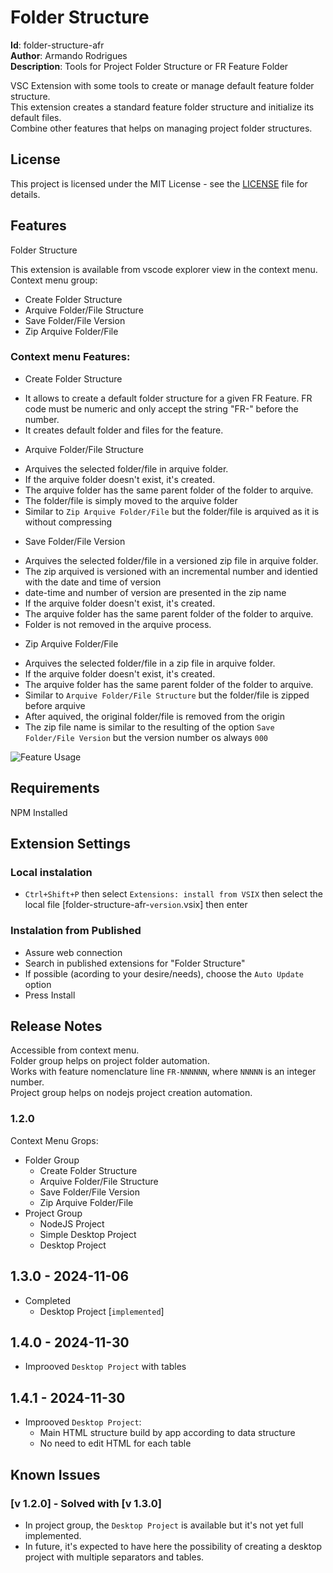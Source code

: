 # Folder Structure  

**Id**: folder-structure-afr  
**Author**: Armando Rodrigues  
**Description**: Tools for Project Folder Structure or FR Feature Folder  

VSC Extension with some tools to create or manage default feature folder structure.  
This extension creates a standard feature folder structure and initialize its default files.  
Combine other features that helps on managing project folder structures.  


## License  

This project is licensed under the MIT License - see the [LICENSE](LICENSE) file for details.


## Features  

Folder Structure  

This extension is available from vscode explorer view in the context menu.  
Context menu group:  
* Create Folder Structure
* Arquive Folder/File Structure
* Save Folder/File Version
* Zip Arquive Folder/File

### Context menu Features:  

* Create Folder Structure  
- It allows to create a default folder structure for a given FR Feature. FR code must be numeric and only accept the string "FR-" before the number.  
- It creates default folder and files for the feature.  

* Arquive Folder/File Structure
- Arquives the selected folder/file in arquive folder.  
- If the arquive folder doesn't exist, it's created.  
- The arquive folder has the same parent folder of the folder to arquive.  
- The folder/file is simply moved to the arquive folder
- Similar to `Zip Arquive Folder/File` but the folder/file is arquived as it is without compressing  

* Save Folder/File Version
- Arquives the selected folder/file in a versioned zip file in arquive folder.  
- The zip arquived is versioned with an incremental number and identied with the date and time of version  
- date-time and number of version are presented in the zip name  
- If the arquive folder doesn't exist, it's created.  
- The arquive folder has the same parent folder of the folder to arquive.  
- Folder is not removed in the arquive process.  

* Zip Arquive Folder/File
- Arquives the selected folder/file in a zip file in arquive folder.  
- If the arquive folder doesn't exist, it's created.  
- The arquive folder has the same parent folder of the folder to arquive.  
- Similar to `Arquive Folder/File Structure` but the folder/file is zipped before arquive  
- After aquived, the original folder/file is removed from the origin  
- The zip file name is similar to the resulting of the option `Save Folder/File Version` but the version number os always `000`  


<!-- ![Feature Usage](images/project-folder-structure.gif) -->
![Feature Usage](https://raw.githubusercontent.com/armando-rodrigues/folder-structure/8358e25d1fbe5ba9add0fb635ad620323c940f5a/images/project-folder-structure.gif)


## Requirements  

NPM Installed  


## Extension Settings  

### Local instalation  
* `Ctrl+Shift+P` then select `Extensions: install from VSIX` then select the local file [folder-structure-afr-`version`.vsix] then enter  

### Instalation from Published  
* Assure web connection  
* Search in published extensions for "Folder Structure"  
* If possible (acording to your desire/needs), choose the `Auto Update` option  
* Press Install  


## Release Notes  
Accessible from context menu.  
Folder group helps on project folder automation.  
Works with feature nomenclature line `FR-NNNNNN`, where `NNNNN` is an integer number.  
Project group helps on nodejs project creation automation.  

### 1.2.0  
Context Menu Grops:
* Folder Group  
    * Create Folder Structure  
    * Arquive Folder/File Structure  
    * Save Folder/File Version  
    * Zip Arquive Folder/File  
* Project Group  
    * NodeJS Project  
    * Simple Desktop Project  
    * Desktop Project  

## 1.3.0 - 2024-11-06
* Completed  
    * Desktop Project [`implemented`]  

## 1.4.0 - 2024-11-30
* Improoved `Desktop Project` with tables  

## 1.4.1 - 2024-11-30
* Improoved `Desktop Project`:  
    * Main HTML structure build by app according to data structure  
    * No need to edit HTML for each table  


## Known Issues  

### [v 1.2.0] - Solved with [v 1.3.0]
* In project group, the `Desktop Project` is available but it's not yet full implemented.  
* In future, it's expected to have here the possibility of creating a desktop project with multiple separators and tables.  
